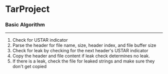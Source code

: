 # TarProject

### Basic Algorithm
  ---
1. Check for USTAR indicator
2. Parse the header for file name, size, header index, and file buffer size
3. Check for leak by checking for the next header's USTAR indicator
4. Copy the header and file content if leak check determines no leak.  
5. If there is a leak, check the file for leaked strings and make sure they don't get copied
